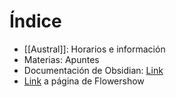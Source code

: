 # Índice
- [[Austral]]: Horarios e información
- Materias: Apuntes
- Documentación de Obsidian: [Link](https://help.obsidian.md/)
- [Link](https://my.flowershow.app/@Lancito01/austral-obsidian) a página de Flowershow